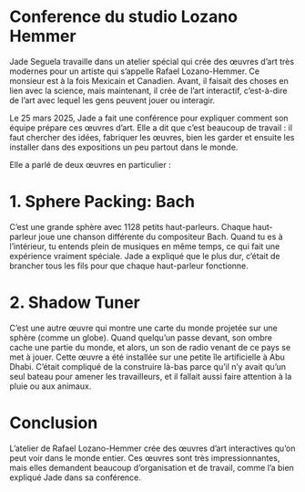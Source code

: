 # Conference du studio Lozano Hemmer
Jade Seguela travaille dans un atelier spécial qui crée des œuvres d’art très modernes pour un artiste qui s’appelle Rafael Lozano-Hemmer. Ce monsieur est à la fois Mexicain et Canadien. Avant, il faisait des choses en lien avec la science, mais maintenant, il crée de l’art interactif, c’est-à-dire de l’art avec lequel les gens peuvent jouer ou interagir.

Le 25 mars 2025, Jade a fait une conférence pour expliquer comment son équipe prépare ces œuvres d’art. Elle a dit que c’est beaucoup de travail : il faut chercher des idées, fabriquer les œuvres, bien les garder et ensuite les installer dans des expositions un peu partout dans le monde.

Elle a parlé de deux œuvres en particulier :

# 1. Sphere Packing: Bach

C’est une grande sphère avec 1128 petits haut-parleurs. Chaque haut-parleur joue une chanson différente du compositeur Bach. Quand tu es à l’intérieur, tu entends plein de musiques en même temps, ce qui fait une expérience vraiment spéciale. Jade a expliqué que le plus dur, c’était de brancher tous les fils pour que chaque haut-parleur fonctionne.

# 2. Shadow Tuner

C’est une autre œuvre qui montre une carte du monde projetée sur une sphère (comme un globe). Quand quelqu’un passe devant, son ombre cache une partie du monde, et alors, un son de radio venant de ce pays se met à jouer. Cette œuvre a été installée sur une petite île artificielle à Abu Dhabi. C’était compliqué de la construire là-bas parce qu’il n’y avait qu’un seul bateau pour amener les travailleurs, et il fallait aussi faire attention à la pluie ou aux animaux.

# Conclusion

L’atelier de Rafael Lozano-Hemmer crée des œuvres d’art interactives qu’on peut voir dans le monde entier. Ces œuvres sont très impressionnantes, mais elles demandent beaucoup d’organisation et de travail, comme l’a bien expliqué Jade dans sa conférence.
